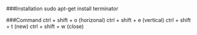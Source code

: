 ###Installation
	sudo apt-get install terminator

###Command
	ctrl + shift + o (horizonal)
	ctrl + shift + e (vertical)
	ctrl + shift + t (new)
	ctrl + shift + w (close)
